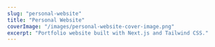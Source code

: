 ```yaml
---
slug: "personal-website"
title: "Personal Website"
coverImage: "/images/personal-website-cover-image.png"
excerpt: "Portfolio website built with Next.js and Tailwind CSS."
---
```

